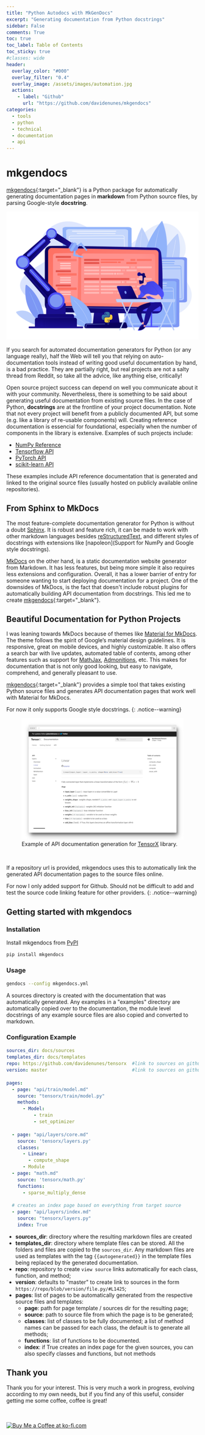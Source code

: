 ```yaml
---
title: "Python Autodocs with MkGenDocs"
excerpt: "Generating documentation from Python docstrings"
sidebar: False
comments: True
toc: true
toc_label: Table of Contents
toc_sticky: true
#classes: wide
header:
  overlay_color: "#000"
  overlay_filter: "0.4"
  overlay_image: /assets/images/automation.jpg
  actions:
    - label: "Github"
      url: "https://github.com/davidenunes/mkgendocs"
categories:
  - tools
  - python
  - technical
  - documentation 
  - api
---
```


<meta name="twitter:card" content="summary_large_image">
<meta name="twitter:site" content="@davidelnunes">
<meta name="twitter:creator" content="@davidelnunes">
<meta name="twitter:title" content="Python Autodocs with MkGenDocs">
<meta name="twitter:description" content="mkgendocs is a
Python package for automatically generating documentation pages in **markdown**
from Python source files, by parsing Google-style **docstring**.">
<meta name="twitter:image" content="http://davidenunes.com//assets/images/automation_python.png">

# mkgendocs

[mkgendocs](https://github.com/davidenunes/mkgendocs){:target="_blank"} is a
Python package for automatically generating documentation pages in **markdown**
from Python source files, by parsing Google-style **docstring**.

![python automation](/assets/images/automation_python.png)

If you search for automated documentation generators for Python (or any language
really), half the Web will tell you that relying on auto-documentation tools
instead of writing good useful documentation by hand, is a bad practice. They
are partially right, but real projects are not a salty thread from Reddit, so
take all the advice, like anything else, critically!

Open source project success can depend on well you communicate about it with
your community. Nevertheless, there is something to be said about generating
useful documentation from existing source files. In the case of Python,
**docstrings** are at the frontline of your project documentation. Note that not
every project will benefit from a publicly documented API, but some (e.g. like a
library of re-usable components) will. Creating reference documentation is
essencial for foundational, especially when the number of components in the
library is extensive. Examples of such projects include:

* [NumPy Reference](https://numpy.org/doc/stable/reference/index.html)
* [Tensorflow API](https://www.tensorflow.org/api_docs/python/tf)
* [PyTorch API](https://pytorch.org/docs/stable/)
* [scikit-learn API](https://scikit-learn.org/stable/modules/classes.html)

These examples include API reference documentation that is generated and linked
to the original source files (usually hosted on publicly available online
repositories).

## From Sphinx to MkDocs
The most feature-complete documentation generator for Python is without a doubt [Sphinx](https://www.sphinx-doc.org/en/master/index.html). It is robust and feature rich, it can be made to work with other markdown languages besides [reStructuredText](https://docutils.sourceforge.io/rst.html), and different styles of docstrings with extensions like [napoleon](Support for NumPy and Google style docstrings).

[MkDocs](https://www.mkdocs.org/) on the other hand, is a static documentation website generator from Markdown. It has less features, but being more simple it also requires less extensions and configuration. Overall, it has a lower barrier of entry for someone wanting to start deploying documentation for a project. One of the downsides of MkDocs, is the fact that doesn't include robust plugins for automatically building API documentation from docstrings. This led me to create [mkgendocs](https://github.com/davidenunes/mkgendocs){:target="_blank"}.

## Beautiful Documentation for Python Projects

I was leaning towards MkDocs because of themes like [Material for
MkDocs](https://squidfunk.github.io/mkdocs-material/). The theme follows the
spirit of Google’s material design guidelines. It is responsive, great on mobile
devices, and highly customizable. It also offers a search bar with live updates,
automated table of contents, among other features such as support for
[MathJax](https://squidfunk.github.io/mkdocs-material/reference/mathjax/),
[Admonitions](https://squidfunk.github.io/mkdocs-material/reference/admonitions/),
etc. This makes for documentation that is not only good looking, but easy to
navigate, comprehend, and generally pleasant to use.

[mkgendocs](https://github.com/davidenunes/mkgendocs){:target="_blank"} provides
a simple tool that takes existing Python source files and generates API
documentation pages that work well with Material for MkDocs.

For now it only supports Google style docstrings. 
{: .notice--warning}


<figure>
    <a href="/assets/images/posts/mkgendocs.png"><img src="/assets/images/posts/mkgendocs.png"></a>
    <figcaption>Example of API documentation generation for <a href="https://tensorx.org">TensorX</a> library.</figcaption>
</figure>

![]()

If a repository url is provided, mkgendocs uses this to automatically link the generated API documentation pages to the source files online. 

For now I only added support for Github. Should not be difficult to add and test the source code linking feature for other providers.
{: .notice--warning}

## Getting started with mkgendocs

### Installation

Install mkgendocs from [PyPI](https://pypi.org/project/mkgendocs/)

```python
pip install mkgendocs
```

### Usage

```bash
gendocs --config mkgendocs.yml
```

A sources directory is created with the documentation that was automatically generated.
Any examples in a "examples" directory are automatically copied over to the documentation, 
the module level docstrings of any example source files are also copied and converted to markdown.

### Configuration Example

````yaml
sources_dir: docs/sources
templates_dir: docs/templates
repo: https://github.com/davidenunes/tensorx  #link to sources on github
version: master                               #link to sources on github

pages:
  - page: "api/train/model.md"
    source: "tensorx/train/model.py"
    methods:
      - Model:
          - train
          - set_optimizer
  
  - page: "api/layers/core.md"
    source: 'tensorx/layers.py'
    classes:
      - Linear:
        - compute_shape
      - Module
  - page: "math.md"
    source: 'tensorx/math.py'
    functions:
      - sparse_multiply_dense

  # creates an index page based on everything from target source
  - page: "api/layers/index.md"
    source: "tensorx/layers.py"
    index: True
````

* **sources_dir**: directory where the resulting markdown files are created
* **templates_dir**: directory where template files can be stored. All the
  folders and files are copied to the `sources_dir`. Any markdown files are used
  as templates with the tag `{{autogenerated}}` in the template files being
  replaced by the generated documentation.
* **repo**: repository to create `view source` links automatically for each
  class, function, and method;
* **version**: defaults to "master" to create link to sources in the form
  `https://repo/blob/version/file.py/#L1425`;
* **pages**: list of pages to be automatically generated from the respective
  source files and templates:
  * **page**: path for page template / sources dir for the resulting page;
  * **source**: path to source file from which the page is to be generated;
  * **classes**: list of classes to be fully documented; a list of method
      names can be passed for each class, the default is to generate all
      methods;
  * **functions**: list of functions to be documented.
  * **index**: if True creates an index page for the given sources, you can also
    specify classes and functions, but not methods
  
## Thank you

Thank you for your interest. This is very much a work in progress, evolving
according to my own needs, but if you find any of this useful, consider getting
me some coffee, coffee is great!

<br/><br/>
<a href='https://ko-fi.com/Y8Y0RZO6' target='_blank'><img height='36' style='border:0px;height:36px;' src='https://az743702.vo.msecnd.net/cdn/kofi3.png?v=0' border='0' alt='Buy Me a Coffee at ko-fi.com' /></a>

